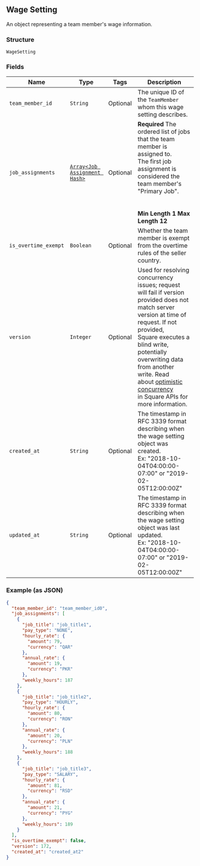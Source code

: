 ## Wage Setting

An object representing a team member's wage information.

### Structure

`WageSetting`

### Fields

| Name | Type | Tags | Description |
|  --- | --- | --- | --- |
| `team_member_id` | `String` | Optional | The unique ID of the `TeamMember` whom this wage setting describes. |
| `job_assignments` | [`Array<Job Assignment Hash>`](/doc/models/job-assignment.md) | Optional | <b>Required</b> The ordered list of jobs that the team member is assigned to.<br>The first job assignment is considered the team member's "Primary Job".<br><br><br><b>Min Length 1    Max Length 12</b> |
| `is_overtime_exempt` | `Boolean` | Optional | Whether the team member is exempt from the overtime rules of the seller country. |
| `version` | `Integer` | Optional | Used for resolving concurrency issues; request will fail if version<br>provided does not match server version at time of request. If not provided,<br>Square executes a blind write, potentially overwriting data from another write. Read<br>about [optimistic concurrency](https://developer.squareup.com/docs/docs/working-with-apis/optimistic-concurrency)<br>in Square APIs for more information. |
| `created_at` | `String` | Optional | The timestamp in RFC 3339 format describing when the wage setting object was created.<br>Ex: "2018-10-04T04:00:00-07:00" or "2019-02-05T12:00:00Z" |
| `updated_at` | `String` | Optional | The timestamp in RFC 3339 format describing when the wage setting object was last updated.<br>Ex: "2018-10-04T04:00:00-07:00" or "2019-02-05T12:00:00Z" |

### Example (as JSON)

```json
{
  "team_member_id": "team_member_id0",
  "job_assignments": [
    {
      "job_title": "job_title1",
      "pay_type": "NONE",
      "hourly_rate": {
        "amount": 79,
        "currency": "QAR"
      },
      "annual_rate": {
        "amount": 19,
        "currency": "PKR"
      },
      "weekly_hours": 187
    },
    {
      "job_title": "job_title2",
      "pay_type": "HOURLY",
      "hourly_rate": {
        "amount": 80,
        "currency": "RON"
      },
      "annual_rate": {
        "amount": 20,
        "currency": "PLN"
      },
      "weekly_hours": 188
    },
    {
      "job_title": "job_title3",
      "pay_type": "SALARY",
      "hourly_rate": {
        "amount": 81,
        "currency": "RSD"
      },
      "annual_rate": {
        "amount": 21,
        "currency": "PYG"
      },
      "weekly_hours": 189
    }
  ],
  "is_overtime_exempt": false,
  "version": 172,
  "created_at": "created_at2"
}
```

